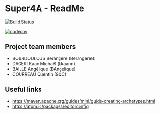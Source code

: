 # Super4A - ReadMe 

[![Build Status](https://travis-ci.org/BerangereB/super4A.svg?branch=master)](https://travis-ci.org/BerangereB/super4A)

[![codecov](https://codecov.io/gh/BerangereB/super4A/branch/master/graph/badge.svg)](https://codecov.io/gh/BerangereB/super4A)


## Project team members

- BOURDOULOUS Bérangère (BerangereB)
- DAGERI Kaan Michaël (kkaann)
- BAILLE Angélique (BAngelique)
- COURREAU Quentin (9QC)


## Useful links

- https://maven.apache.org/guides/mini/guide-creating-archetypes.html
- https://atom.io/packages/editorconfig
